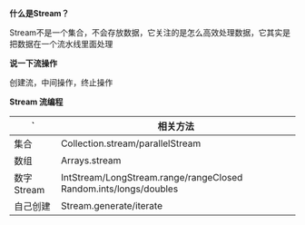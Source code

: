 **什么是Stream？**

Stream不是一个集合，不会存放数据，它关注的是怎么高效处理数据，它其实是把数据在一个流水线里面处理

**说一下流操作**

创建流，中间操作，终止操作

**Stream 流编程**

 ` | 相关方法
---|---
集合 | Collection.stream/parallelStream
数组 | Arrays.stream
数字Stream | IntStream/LongStream.range/rangeClosed Random.ints/longs/doubles
自己创建 | Stream.generate/iterate
